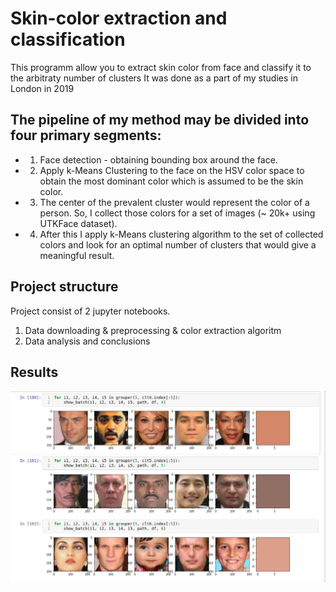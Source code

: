 # Skin-color extraction and classification
This programm allow you to extract skin color from face and classify it to the arbitraty number of clusters
It was done as a part of my studies in London in 2019

## The pipeline of my method may be divided into four primary segments: 
* 1) Face detection - obtaining bounding box around the face.
* 2) Apply k-Means Clustering to the face on the HSV color space to obtain the most dominant color which is assumed to be the skin color. 
* 3) The center of the prevalent cluster would represent the color of a person. So, I collect those colors for a set of images (~ 20k+ using UTKFace dataset).
* 4) After this I apply k-Means clustering algorithm to the set of collected colors and look for an optimal number of clusters that would give a meaningful result.

## Project structure
Project consist of 2 jupyter notebooks.
1) Data downloading & preprocessing & color extraction algoritm
2) Data analysis and conclusions

## Results 
![Example of color classification using K-means](https://raw.githubusercontent.com/Nikolaytv/Skin_color_classifier/master/Result.jpg)
